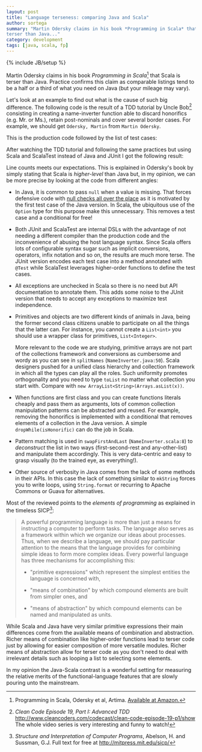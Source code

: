 ```yaml
---
layout: post
title: "Language terseness: comparing Java and Scala"
author: sortega
summary: "Martin Odersky claims in his book *Programming in Scala* that Scala is
terser than Java..."
category: development
tags: [java, scala, fp]
---
```

{% include JB/setup %}

Martin Odersky claims in his book *Programming in Scala*[^scala] that Scala is
terser than Java. Practice confirms this claim as comparable listings tend to
be a half or a third of what you need on Java (but your mileage may vary).

Let's look at an example to find out what is the cause of such big difference.
The following code is the result of a TDD tutorial by Uncle Bob[^cc]
consisting in creating a name-inverter function able to discard honorifics
(e.g.  Mr. or Ms.), retain post-nominals and cover several border cases.  For
example, we should get `Odersky, Martin` from `Martin Odersky`.

This is the production code followed by the list of test cases:

<script src="https://gist.github.com/sortega/5841498.js"> </script>

After watching the TDD tutorial and following the same practices but using
Scala and ScalaTest instead of Java and JUnit I got the following result:

<script src="https://gist.github.com/sortega/5841506.js"> </script>

Line counts meets our expectations.  This is explained in Odersky's book by
simply stating that Scala is *higher-level* than Java but, in my opinion, we
can be more precise by looking at the code from different angles:

 * In Java, it is common to pass `null` when a value is missing. That forces
   defensive code with
   [null checks all over the place](/development/2013/07/13/nullitis/) as it
   is motivated by the first test case of the Java version.  In Scala, the
   ubiquitous use of the `Option` type for this purpose make this unnecessary.
   This removes a test case and a conditional for free!

 * Both JUnit and ScalaTest are internal DSLs with the advantage of not
   needing a different compiler than the production code and the inconvenience
   of abusing the host language syntax.  Since Scala offers lots of
   configurable syntax sugar such as implicit conversions, operators, infix
   notation and so on, the results are much more terse.  The JUnit version
   encodes each test case into a method annotated with `@Test` while ScalaTest
   leverages higher-order functions to define the test cases.

 * All exceptions are unchecked in Scala so there is no need but API
   documentation to annotate them.  This adds some noise to the JUnit version
   that needs to accept any exceptions to maximize test independence.

 * Primitives and objects are two different kinds of animals in Java, being
   the former second class citizens unable to participate on all the things
   that the latter can.  For instance, you cannot create a `List<int>` you
   should use a wrapper class for primitives, `List<Integer>`.

   More relevant to the code we are studying, primitive arrays are not part of
   the collections framework and conversions as cumbersome and wordy as you
   can see in `splitNames` (`NameInverter.java:50`).  Scala designers pushed
   for a unified class hierarchy and collection framework in which all the
   types can play all the roles.  Such uniformity promotes orthogonality and
   you need to type `toList` no matter what collection you start with. Compare
   with `new ArrayList<String>(Arrays.asList(x))`.

 * When functions are first class and you can create functions literals
   cheaply and pass them as arguments, lots of common collection manipulation
   patterns can be abstracted and reused.  For example, removing the
   honorifics is implemented with a conditional that removes elements of a
   collection in the Java version. A simple `dropWhile(isHonorific)` can
   do the job in Scala.

 * Pattern matching is used in `swapFirstAndLast` (`NameInverter.scala:8`) to
   *deconstruct* the list in two ways (first-second-rest and any-other-list)
   and manipulate them accordingly.  This is very data-centric and easy to
   grasp visually (to the trained eye, as everything!).

 * Other source of verbosity in Java comes from the lack of some methods in
   their APIs.  In this case the lack of something similar to `mkString`
   forces you to write loops, using `String.format` or recurring to Apache
   Commons or Guava for alternatives.

Most of the reviewed points to the *elements of programming* as explained in
the timeless SICP[^sicp]:

> A powerful programming language is more than just a means for
> instructing a computer to perform tasks.  The language also serves as a
> framework within which we organize our ideas about processes.  Thus,
> when we describe a language, we should pay particular attention to the
> means that the language provides for combining simple ideas to form
> more complex ideas.  Every powerful language has three mechanisms for
> accomplishing this:
>
>  * "primitive expressions"  which represent the simplest entities the
>    language is concerned with,
>
>  * "means of combination" by which compound elements are built from simpler
>    ones, and
>
>  * "means of abstraction" by which compound elements can be named and
>    manipulated as units.

While Scala and Java have very similar primitive expressions their main
differences come from the available means of combination and abstraction.
Richer means of combination like higher-order functions lead to terser code
just by allowing for easier composition of more versatile modules.  Richer
means of abstraction allow for terser code as you don't need to deal with
irrelevant details such as looping a list to selecting some elements.

In my opinion the Java-Scala contrast is a wonderful setting for measuring the
relative merits of the functional-language features that are slowly pouring
unto the mainstream.


[^scala]: Programming in Scala, Odersky et al, Artima. [Available at Amazon.](http://www.amazon.com/Programming-Scala-Comprehensive-Step-Step/dp/0981531644)
[^cc]: *Clean Code Episode 19, Part I: Advanced TDD* <http://www.cleancoders.com/codecast/clean-code-episode-19-p1/show> The whole video series is very interesting and funny to watch!
[^sicp]: *Structure and Interpretation of Computer Programs*, Abelson, H. and Sussman, G.J. Full text for free at <http://mitpress.mit.edu/sicp/>
